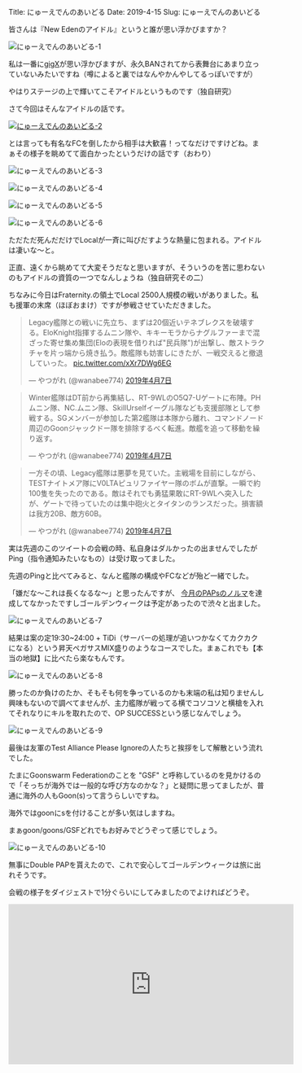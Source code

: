 Title: にゅーえでんのあいどる
Date: 2019-4-15
Slug: にゅーえでんのあいどる

皆さんは『New Edenのアイドル』というと誰が思い浮かびますか？

![にゅーえでんのあいどる-1]({static}/images/にゅーえでんのあいどる/にゅーえでんのあいどる-1.jpg)

私は一番に[gigX](https://zkillboard.com/character/1887431749/)が思い浮かびますが、永久BANされてから表舞台にあまり立っていないみたいですね（噂によると裏ではなんやかんやしてるっぽいですが）

やはりステージの上で輝いてこそアイドルというものです（独自研究）

さて今回はそんなアイドルの話です。

[![にゅーえでんのあいどる-2]({static}/images/にゅーえでんのあいどる/にゅーえでんのあいどる-2.jpg)](https://zkillboard.com/kill/76219141/)

とは言っても有名なFCを倒したから相手は大歓喜！ってなだけですけどね。まぁその様子を眺めてて面白かったというだけの話です（おわり）

![にゅーえでんのあいどる-3]({static}/images/にゅーえでんのあいどる/にゅーえでんのあいどる-3.jpg)

![にゅーえでんのあいどる-4]({static}/images/にゅーえでんのあいどる/にゅーえでんのあいどる-4.jpg)

![にゅーえでんのあいどる-5]({static}/images/にゅーえでんのあいどる/にゅーえでんのあいどる-5.jpg)

![にゅーえでんのあいどる-6]({static}/images/にゅーえでんのあいどる/にゅーえでんのあいどる-6.jpg)

ただただ死んだだけでLocalが一斉に叫びだすような熱量に包まれる。アイドルは凄いな〜と。

正直、遠くから眺めてて大変そうだなと思いますが、そういうのを苦に思わないのもアイドルの資質の一つでなんしょうね（独自研究その二）

ちなみに今日はFraternity.の領土でLocal 2500人規模の戦いがありました。私も援軍の末席（ほぼおまけ）ですが参戦させていただきました。

<blockquote class="twitter-tweet" data-lang="ja"><p lang="ja" dir="ltr">Legacy艦隊との戦いに先立ち、まずは20個近いテネブレクスを破壊する。EloKnight指揮するムニン隊や、キキーモラからナグルファーまで混ざった寄せ集め集団(Eloの表現を借りれば&quot;民兵隊&quot;)が出撃し、敵ストラクチャを片っ端から焼き払う。敵艦隊も妨害しにきたが、一戦交えると撤退していった。 <a href="https://t.co/xXr7DWg6EG">pic.twitter.com/xXr7DWg6EG</a></p>&mdash; やつがれ (@wanabee774) <a href="https://twitter.com/wanabee774/status/1114940574711275521?ref_src=twsrc%5Etfw">2019年4月7日</a></blockquote>

<blockquote class="twitter-tweet" data-lang="ja"><p lang="ja" dir="ltr">Winter艦隊はDT前から再集結し、RT-9WLのO5Q7-Uゲートに布陣。PHムニン隊、NC.ムニン隊、SkillUrselfイーグル隊なども支援部隊として参戦する。SGメンバーが参加した第2艦隊は本隊から離れ、コマンドノード周辺のGoonジャックドー隊を排除するべく転進。敵艦を追って移動を繰り返す。</p>&mdash; やつがれ (@wanabee774) <a href="https://twitter.com/wanabee774/status/1114940580205813761?ref_src=twsrc%5Etfw">2019年4月7日</a></blockquote>

<blockquote class="twitter-tweet" data-lang="ja"><p lang="ja" dir="ltr">一方その頃、Legacy艦隊は悪夢を見ていた。主戦場を目前にしながら、TESTナイトメア隊にV0LTAピュリファイヤー隊のボムが直撃。一瞬で約100隻を失ったのである。敵はそれでも勇猛果敢にRT-9WLへ突入したが、ゲートで待っていたのは集中砲火とタイタンのランスだった。損害額は我方20B、敵方60B。</p>&mdash; やつがれ (@wanabee774) <a href="https://twitter.com/wanabee774/status/1114940589286383616?ref_src=twsrc%5Etfw">2019年4月7日</a></blockquote>
<script async src="https://platform.twitter.com/widgets.js" charset="utf-8"></script>

実は先週のこのツイートの会戦の時、私自身はダルかったの出ませんでしたがPing（指令通知みたいなもの）は受け取ってました。

先週のPingと比べてみると、なんと艦隊の構成やFCなどが殆ど一緒でした。

「嫌だな〜これは長くなるな〜」と思ったんですが、 [今月のPAPsのノルマ](https://omochin.github.io/eveonline-blog/%E3%81%9F%E3%81%84%E3%81%9F%E3%82%93%E3%81%8D%E3%82%83%E3%82%93%E3%81%B7.html)を達成してなかったですしゴールデンウィークは予定があったので渋々と出ました。

![にゅーえでんのあいどる-7]({static}/images/にゅーえでんのあいどる/にゅーえでんのあいどる-7.jpg)

結果は案の定19:30~24:00 + TiDi（サーバーの処理が追いつかなくてカクカクになる）という昇天ペガサスMIX盛りのようなコースでした。まぁこれでも【本当の地獄】に比べたら楽なもんです。

![にゅーえでんのあいどる-8]({static}/images/にゅーえでんのあいどる/にゅーえでんのあいどる-8.jpg)

勝ったのか負けのたか、そもそも何を争っているのかも末端の私は知りませんし興味もないので調べてませんが、主力艦隊が戦ってる横でコソコソと横槍を入れてそれなりにキルを取れたので、OP SUCCESSという感じなんでしょう。

![にゅーえでんのあいどる-9]({static}/images/にゅーえでんのあいどる/にゅーえでんのあいどる-9.jpg)

最後は友軍のTest Alliance Please Ignoreの人たちと挨拶をして解散という流れでした。

たまにGoonswarm Federationのことを "GSF" と呼称しているのを見かけるので「そっちが海外では一般的な呼び方なのかな？」と疑問に思ってましたが、普通に海外の人もGoon(s)って言うらしいですね。

海外ではgoonにsを付けることが多い気はしますね。

まぁgoon/goons/GSFどれでもお好みでどうぞって感じでしょう。

![にゅーえでんのあいどる-10]({static}/images/にゅーえでんのあいどる/にゅーえでんのあいどる-10.jpg)

無事にDouble PAPを貰えたので、これで安心してゴールデンウィークは旅に出れそうです。

会戦の様子をダイジェストで1分ぐらいにしてみましたのでよければどうぞ。

<iframe width="560" height="315" src="https://www.youtube.com/embed/oQvY-iwad8U" frameborder="0" allow="accelerometer; autoplay; encrypted-media; gyroscope; picture-in-picture" allowfullscreen></iframe>
